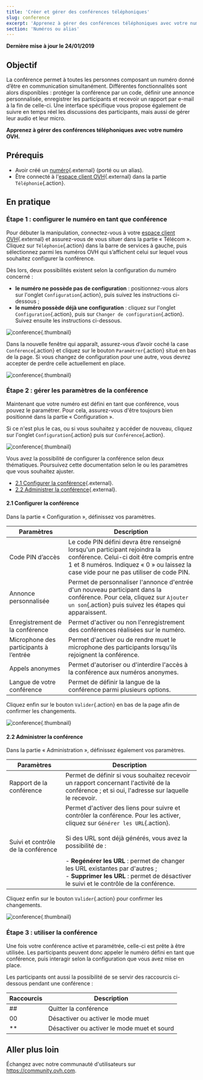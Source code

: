 ```yaml
---
title: 'Créer et gérer des conférences téléphoniques'
slug: conference
excerpt: 'Apprenez à gérer des conférences téléphoniques avec votre numéro OVH'
section: 'Numéros ou alias'
---
```


**Dernière mise à jour le 24/01/2019**

## Objectif

La conférence permet à toutes les personnes composant un numéro donné d’être en communication simultanément. Différentes fonctionnalités sont alors disponibles : protéger la conférence par un code, définir une annonce personnalisée, enregistrer les participants et recevoir un rapport par e-mail à la fin de celle-ci. Une interface spécifique vous propose également de suivre en temps réel les discussions des participants, mais aussi de gérer leur audio et leur micro.

**Apprenez à gérer des conférences téléphoniques avec votre numéro OVH.**


## Prérequis

- Avoir créé un [numéro](https://www.ovhtelecom.fr/telephonie/numeros/){.external} (porté ou un alias).
- Être connecté à l'[espace client OVH](https://www.ovhtelecom.fr/manager/#/){.external} dans la partie `Téléphonie`{.action}.

## En pratique

### Étape 1 : configurer le numéro en tant que conférence

Pour débuter la manipulation, connectez-vous à votre [espace client OVH](https://www.ovhtelecom.fr/manager/#/){.external} et assurez-vous de vous situer dans la partie « Télécom ». Cliquez sur `Téléphonie`{.action} dans la barre de services à gauche, puis sélectionnez parmi les numéros OVH qui s’affichent celui sur lequel vous souhaitez configurer la conférence.

Dès lors, deux possibilités existent selon la configuration du numéro concerné :

- **le numéro ne possède pas de configuration** : positionnez-vous alors sur l'onglet `Configuration`{.action}, puis suivez les instructions ci-dessous ;
- **le numéro possède déjà une configuration** : cliquez sur l'onglet `Configuration`{.action}, puis sur `Changer de configuration`{.action}. Suivez ensuite les instructions ci-dessous.

![conference](images/conference-step1.png){.thumbnail}

Dans la nouvelle fenêtre qui apparaît, assurez-vous d’avoir coché la case `Conférence`{.action} et cliquez sur le bouton `Paramétrer`{.action} situé en bas de la page. Si vous changez de configuration pour une autre, vous devrez accepter de perdre celle actuellement en place.

![conference](images/conference-step2.png){.thumbnail}

### Étape 2 : gérer les paramètres de la conférence

Maintenant que votre numéro est défini en tant que conférence, vous pouvez le paramétrer. Pour cela, assurez-vous d'être toujours bien positionné dans la partie « Configuration ».

Si ce n'est plus le cas, ou si vous souhaitez y accéder de nouveau, cliquez sur l'onglet `Configuration`{.action} puis sur `Conférence`{.action}.

![conference](images/conference-step3.png){.thumbnail}

Vous avez la possibilité de configurer la conférence selon deux thématiques. Poursuivez cette documentation selon le ou les paramètres que vous souhaitez ajuster.

- [2.1 Configurer la conférence](./#21-configurer-la-conference){.external}.
- [2.2 Administrer la conférence](./#22-administrer-la-conference){.external}.

#### 2.1 Configurer la conférence

Dans la partie « Configuration », définissez vos paramètres.

|Paramètres|Description|
|---|---|
|Code PIN d’accès|Le code PIN défini devra être renseigné lorsqu'un participant rejoindra la conférence. Celui-ci doit être compris entre 1 et 8 numéros. Indiquez « 0 » ou laissez la case vide pour ne pas utiliser de code PIN.|
|Annonce personnalisée|Permet de personnaliser l'annonce d'entrée d'un nouveau participant dans la conférence. Pour cela, cliquez sur `Ajouter un son`{.action} puis suivez les étapes qui apparaissent.|
|Enregistrement de la conférence|Permet d'activer ou non l'enregistrement des conférences réalisées sur le numéro.|
|Microphone des participants à l’entrée|Permet d'activer ou de rendre muet le microphone des participants lorsqu'ils rejoignent la conférence.|
|Appels anonymes|Permet d'autoriser ou d'interdire l'accès à la conférence aux numéros anonymes.|
|Langue de votre conférence|Permet de définir la langue de la conférence parmi plusieurs options.|

Cliquez enfin sur le bouton `Valider`{.action} en bas de la page afin de confirmer les changements.

![conference](images/conference-step4.png){.thumbnail}

#### 2.2 Administrer la conférence

Dans la partie « Administration », définissez également vos paramètres.

|Paramètres|Description|
|---|---|
|Rapport de la conférence|Permet de définir si vous souhaitez recevoir un rapport concernant l'activité de la conférence ; et si oui, l'adresse sur laquelle le recevoir.|
|Suivi et contrôle de la conférence|Permet d'activer des liens pour suivre et contrôler la conférence. Pour les activer, cliquez sur `Générer les URL`{.action}.<br><br> Si des URL sont déjà générés, vous avez la possibilité de :<br><br> - **Regénérer les URL** : permet de changer les URL existantes par d'autres ;<br> - **Supprimer les URL** : permet de désactiver le suivi et le contrôle de la conférence.|

Cliquez enfin sur le bouton `Valider`{.action} pour confirmer les changements.

![conference](images/conference-step5.png){.thumbnail}

### Étape 3 : utiliser la conférence

Une fois votre conférence active et paramétrée, celle-ci est prête à être utilisée. Les participants peuvent donc appeler le numéro défini en tant que conférence, puis interagir selon la configuration que vous avez mise en place.

Les participants ont aussi la possibilité de se servir des raccourcis ci-dessous pendant une conférence :

|Raccourcis|Description|
|---|---|
|##|Quitter la conférence|
|00|Désactiver ou activer le mode muet|
|**|Désactiver ou activer le mode muet et sourd|

## Aller plus loin

Échangez avec notre communauté d'utilisateurs sur <https://community.ovh.com>.